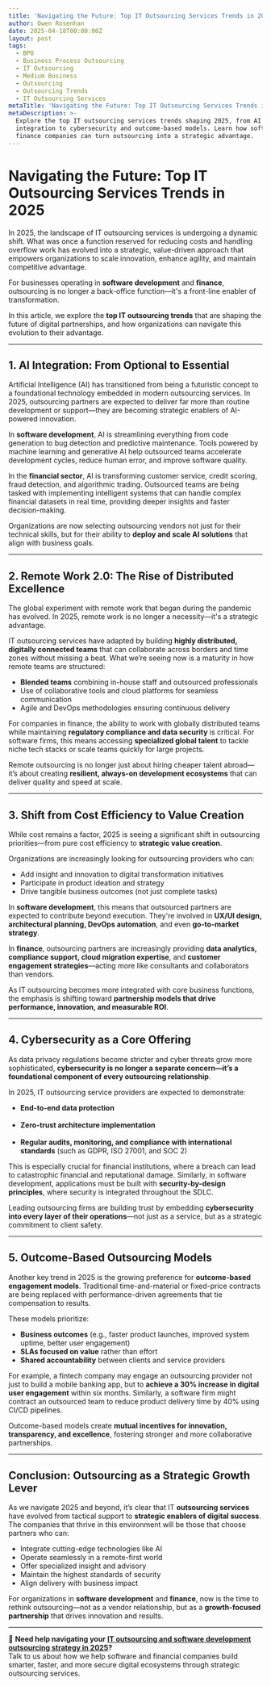 ```yaml
---
title: 'Navigating the Future: Top IT Outsourcing Services Trends in 2025'
author: Owen Rosenhan
date: 2025-04-18T00:00:00Z
layout: post
tags:
  - BPO
  - Business Process Outsourcing
  - IT Outsourcing
  - Medium Business
  - Outsourcing
  - Outsourcing Trends
  - IT Outsourcing Services
metaTitle: 'Navigating the Future: Top IT Outsourcing Services Trends in 2025'
metaDescription: >-
  Explore the top IT outsourcing services trends shaping 2025, from AI
  integration to cybersecurity and outcome-based models. Learn how software and
  finance companies can turn outsourcing into a strategic advantage.
---
```

# **Navigating the Future: Top IT Outsourcing Services Trends in 2025**

In 2025, the landscape of IT outsourcing services is undergoing a dynamic shift. What was once a function reserved for reducing costs and handling overflow work has evolved into a strategic, value-driven approach that empowers organizations to scale innovation, enhance agility, and maintain competitive advantage.

For businesses operating in **software development** and **finance**, outsourcing is no longer a back-office function—it's a front-line enabler of transformation.

In this article, we explore the **top IT outsourcing trends** that are shaping the future of digital partnerships, and how organizations can navigate this evolution to their advantage.

---

## **1\. AI Integration: From Optional to Essential**

Artificial Intelligence (AI) has transitioned from being a futuristic concept to a foundational technology embedded in modern outsourcing services. In 2025, outsourcing partners are expected to deliver far more than routine development or support—they are becoming strategic enablers of AI-powered innovation.

In **software development**, AI is streamlining everything from code generation to bug detection and predictive maintenance. Tools powered by machine learning and generative AI help outsourced teams accelerate development cycles, reduce human error, and improve software quality.

In the **financial sector**, AI is transforming customer service, credit scoring, fraud detection, and algorithmic trading. Outsourced teams are being tasked with implementing intelligent systems that can handle complex financial datasets in real time, providing deeper insights and faster decision-making.

Organizations are now selecting outsourcing vendors not just for their technical skills, but for their ability to **deploy and scale AI solutions** that align with business goals.

---

## **2\. Remote Work 2.0: The Rise of Distributed Excellence**

The global experiment with remote work that began during the pandemic has evolved. In 2025, remote work is no longer a necessity—it's a strategic advantage.

IT outsourcing services have adapted by building **highly distributed, digitally connected teams** that can collaborate across borders and time zones without missing a beat. What we’re seeing now is a maturity in how remote teams are structured:

* **Blended teams** combining in-house staff and outsourced professionals<br>
* Use of collaborative tools and cloud platforms for seamless communication<br>
* Agile and DevOps methodologies ensuring continuous delivery<br>

For companies in finance, the ability to work with globally distributed teams while maintaining **regulatory compliance and data security** is critical. For software firms, this means accessing **specialized global talent** to tackle niche tech stacks or scale teams quickly for large projects.

Remote outsourcing is no longer just about hiring cheaper talent abroad—it’s about creating **resilient, always-on development ecosystems** that can deliver quality and speed at scale.

---

## **3\. Shift from Cost Efficiency to Value Creation**

While cost remains a factor, 2025 is seeing a significant shift in outsourcing priorities—from pure cost efficiency to **strategic value creation**.

Organizations are increasingly looking for outsourcing providers who can:

* Add insight and innovation to digital transformation initiatives<br>
* Participate in product ideation and strategy<br>
* Drive tangible business outcomes (not just complete tasks)<br>

In **software development**, this means that outsourced partners are expected to contribute beyond execution. They're involved in **UX/UI design, architectural planning, DevOps automation**, and even **go-to-market strategy**.

In **finance**, outsourcing partners are increasingly providing **data analytics, compliance support, cloud migration expertise**, and **customer engagement strategies**—acting more like consultants and collaborators than vendors.

As IT outsourcing becomes more integrated with core business functions, the emphasis is shifting toward **partnership models that drive performance, innovation, and measurable ROI**.

---

## **4\. Cybersecurity as a Core Offering**

As data privacy regulations become stricter and cyber threats grow more sophisticated, **cybersecurity is no longer a separate concern—it’s a foundational component of every outsourcing relationship**.

In 2025, IT outsourcing service providers are expected to demonstrate:

* **End-to-end data protection<br><br>**
* **Zero-trust architecture implementation<br><br>**
* **Regular audits, monitoring, and compliance with international standards** (such as GDPR, ISO 27001, and SOC 2)<br>

This is especially crucial for financial institutions, where a breach can lead to catastrophic financial and reputational damage. Similarly, in software development, applications must be built with **security-by-design principles**, where security is integrated throughout the SDLC.

Leading outsourcing firms are building trust by embedding **cybersecurity into every layer of their operations**—not just as a service, but as a strategic commitment to client safety.

---

## **5\. Outcome-Based Outsourcing Models**

Another key trend in 2025 is the growing preference for **outcome-based engagement models**. Traditional time-and-material or fixed-price contracts are being replaced with performance-driven agreements that tie compensation to results.

These models prioritize:

* **Business outcomes** (e.g., faster product launches, improved system uptime, better user engagement)<br>
* **SLAs focused on value** rather than effort<br>
* **Shared accountability** between clients and service providers<br>

For example, a fintech company may engage an outsourcing provider not just to build a mobile banking app, but to **achieve a 30% increase in digital user engagement** within six months. Similarly, a software firm might contract an outsourced team to reduce product delivery time by 40% using CI/CD pipelines.

Outcome-based models create **mutual incentives for innovation, transparency, and excellence**, fostering stronger and more collaborative partnerships.

---

## **Conclusion: Outsourcing as a Strategic Growth Lever**

As we navigate 2025 and beyond, it’s clear that IT **outsourcing services** have evolved from tactical support to **strategic enablers of digital success**. The companies that thrive in this environment will be those that choose partners who can:

* Integrate cutting-edge technologies like AI<br>
* Operate seamlessly in a remote-first world<br>
* Offer specialized insight and advisory<br>
* Maintain the highest standards of security<br>
* Align delivery with business impact<br>

For organizations in **software development** and **finance**, now is the time to rethink outsourcing—not as a vendor relationship, but as a **growth-focused partnership** that drives innovation and results.

---

📢 **Need help navigating your** <a href="https://www.agiletechops.com/services/business-processing/" target="_blank" rel="noopener"><strong>IT outsourcing and software development outsourcing strategy in 2025</strong></a>**?<br>** Talk to us about how we help software and financial companies build smarter, faster, and more secure digital ecosystems through strategic outsourcing services.